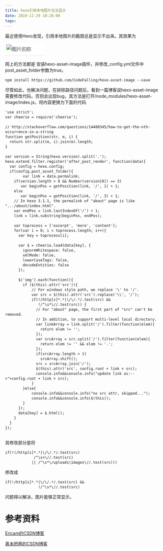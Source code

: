 ```yaml
---
title: hexo引用本地图片无法显示
date: 2019-11-29 10:28:09
tags: 
---
```


最近使用Hexo发现，引用本地图片的截图总是显示不出来。其效果为

![](hexo引用本地图片无法显示/1.png)

网上的方法都是 安装hexo-asset-image插件，并修改_config.yml文件中post_asset_folder参数为true。

~~~ 
npm install https://github.com/CodeFalling/hexo-asset-image --save

~~~

尽管如此，也解决问题，在排除路径问题后，看到一篇博客说hexo-asset-image需要修改代码，否则会出现bug，其方法是打开/node_modules/hexo-asset-image/index.js，将内容更换为下面的代码 

~~~ 
'use strict';
var cheerio = require('cheerio');

// http://stackoverflow.com/questions/14480345/how-to-get-the-nth-occurrence-in-a-string
function getPosition(str, m, i) {
  return str.split(m, i).join(m).length;
}

var version = String(hexo.version).split('.');
hexo.extend.filter.register('after_post_render', function(data){
  var config = hexo.config;
  if(config.post_asset_folder){
    	var link = data.permalink;
	if(version.length > 0 && Number(version[0]) == 3)
	   var beginPos = getPosition(link, '/', 1) + 1;
	else
	   var beginPos = getPosition(link, '/', 3) + 1;
	// In hexo 3.1.1, the permalink of "about" page is like ".../about/index.html".
	var endPos = link.lastIndexOf('/') + 1;
    link = link.substring(beginPos, endPos);

    var toprocess = ['excerpt', 'more', 'content'];
    for(var i = 0; i < toprocess.length; i++){
      var key = toprocess[i];
 
      var $ = cheerio.load(data[key], {
        ignoreWhitespace: false,
        xmlMode: false,
        lowerCaseTags: false,
        decodeEntities: false
      });

      $('img').each(function(){
		if ($(this).attr('src')){
			// For windows style path, we replace '\' to '/'.
			var src = $(this).attr('src').replace('\\', '/');
			if(!/http[s]*.*|\/\/.*/.test(src) &&
			   !/^\s*\//.test(src)) {
			  // For "about" page, the first part of "src" can't be removed.
			  // In addition, to support multi-level local directory.
			  var linkArray = link.split('/').filter(function(elem){
				return elem != '';
			  });
			  var srcArray = src.split('/').filter(function(elem){
				return elem != '' && elem != '.';
			  });
			  if(srcArray.length > 1)
				srcArray.shift();
			  src = srcArray.join('/');
			  $(this).attr('src', config.root + link + src);
			  console.info&&console.info("update link as:-->"+config.root + link + src);
			}
		}else{
			console.info&&console.info("no src attr, skipped...");
			console.info&&console.info($(this));
		}
      });
      data[key] = $.html();
    }
  }
});


~~~

其修改部分是将

~~~ 
if(!(/http[s]*.*|\/\/.*/.test(src)
             /^\s+\//.test(src)
            || /^\s*\/uploads|images\//.test(src)))

~~~

修改成

~~~ 
if(!/http[s]*.*|\/\/.*/.test(src) &&
			   !/^\s*\//.test(src)
~~~

问题得以解决，图片能够正常显示。

# 参考资料

[Ericam的CSDN博客]( https://blog.csdn.net/xjm850552586/article/details/84101345 )

 [离未罔两的CSDN博客]( https://blog.csdn.net/geek_xiong/article/details/100125470 ) 